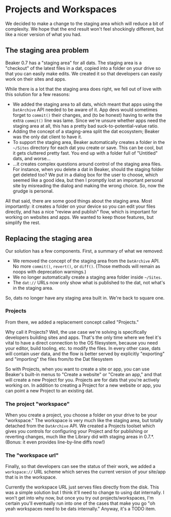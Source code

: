 # Projects and Workspaces

We decided to make a change to the staging area which will reduce a bit of complexity. We hope that the end result won't feel shockingly different, but like a nicer version of what you had.

## The staging area problem

Beaker 0.7 has a "staging area" for all dats. The staging area is a "checkout" of the latest files in a dat, copied into a folder on your drive so that you can easily make edits. We created it so that developers can easily work on their sites and apps.

While there is a lot that the staging area does right, we fell out of love with this solution for a few reasons:
 
 - We added the staging area to all dats, which meant that apps using the `DatArchive` API needed to be aware of it. App devs would sometimes forget to `commit()` their changes, and (to be honest) having to write the extra `commit()` line was lame. Since we're unsure whether apps need the staging area at all, this has a pretty bad suck-to-potential-value ratio.
 - Adding the concept of a staging-area split the dat ecosystem; Beaker was the only dat client to have it.
 - To support the staging area, Beaker automatically creates a folder in the `~/Sites` directory for each dat you create or save. This can be cool, but it gets cluttered pretty fast. You end up with a folder full of "Untitled" dats, and worse...
 - ...it creates complex questions around control of the staging area files. For instance, when you delete a dat in Beaker, should the staging folder get deleted too? We put in a dialog box for the user to choose, which seemed like a good idea, but then I promptly lost an important personal site by misreading the dialog and making the wrong choice. So, now the grudge is personal.

All that said, there are some good things about the staging area. Most importantly: it creates a folder on your device so you can edit your files directly, and has a nice "review and publish" flow, which is important for working on websites and apps. We wanted to keep those features, but simplify the rest.

## Replacing the staging area

Our solution has a few components. First, a summary of what we removed:

 - We removed the concept of the staging area from the `DatArchive` API. No more `commit()`, `revert()`, or `diff()`. (Those methods will remain as noops with deprecation warnings.)
 - We no longer automatically create a staging area folder inside `~/Sites`.
 - The `dat://` URLs now only show what is published to the dat, not what's in the staging area.

So, dats no longer have any staging area built in. We're back to square one.

### Projects

From there, we added a replacement concept called "Projects."

Why call it Projects? Well, the use case we're solving is specifically developers building sites and apps. That's the only time where we feel it's vital to have a direct connection to the OS filesystem, because you need your editor, build tooling, etc. to modify the files. In every other case, dats will contain user data, and the flow is better served by explicitly "exporting" and "importing" the files from/to the Dat filesystem

So with Projects, when you want to create a site or app, you can use Beaker's built-in menus to "Create a website" or "Create an app," and that will create a new Project for you. Projects are for dats that you're actively working on. In addition to creating a Project for a new website or app, you can point a new Project to an existing dat.

### The project "workspace"

When you create a project, you choose a folder on your drive to be your "workspace." The workspace is very much like the staging area, but totally detached from the `DatArchive` API. We created a Projects toolset which gives you controls for configuring your Project and for publishing or reverting changes, much like the Library did with staging areas in 0.7.*. (Bonus: it even provides line-by-line diffs now!)

### The "workspace url"

Finally, so that developers can see the status of their work, we added a `workspace://` URL scheme which serves the current version of your site/app that is in the workspace.

Currently the workspace URL just serves files directly from the disk. This was a simple solution but I think it'll need to change to using dat internally. I won't get into why now, but once you try out projects/workspaces, I'm certain you'll eventually run into one of the cases that make you go "oh yeah workspaces need to be dats internally." Anyway, it's a TODO item.